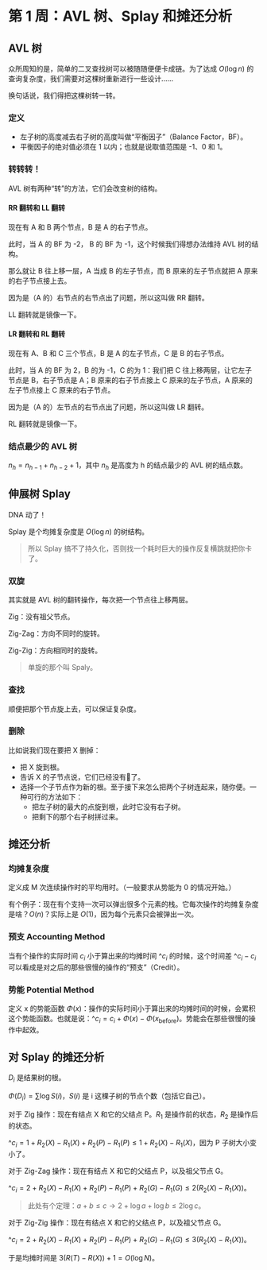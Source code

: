 # 第 1 周：AVL 树、Splay 和摊还分析

## AVL 树

众所周知的是，简单的二叉查找树可以被随随便便卡成链。为了达成 $O(\log n)$ 的查询复杂度，我们需要对这棵树重新进行一些设计……

换句话说，我们得把这棵树转一转。

### 定义

- 左子树的高度减去右子树的高度叫做“平衡因子”（Balance Factor，BF）。
- 平衡因子的绝对值必须在 1 以内；也就是说取值范围是 -1、0 和 1。

### 转转转！

AVL 树有两种“转”的方法，它们会改变树的结构。

#### RR 翻转和 LL 翻转

现在有 A 和 B 两个节点，B 是 A 的右子节点。

此时，当 A 的 BF 为 -2， B 的 BF 为 -1，这个时候我们得想办法维持 AVL 树的结构。

那么就让 B 往上移一层，A 当成 B 的左子节点，而 B 原来的左子节点就把 A 原来的右子节点接上去。

因为是（A 的）右节点的右节点出了问题，所以这叫做 RR 翻转。

LL 翻转就是镜像一下。

#### LR 翻转和 RL 翻转

现在有 A、B 和 C 三个节点，B 是 A 的左子节点，C 是 B 的右子节点。

此时，当 A 的 BF 为 2，B 的为 -1，C 的为 1：我们把 C 往上移两层，让它左子节点是 B，右子节点是 A；B 原来的右子节点接上 C 原来的左子节点，A 原来的左子节点接上 C 原来的右子节点。

因为是（A 的）左节点的右节点出了问题，所以这叫做 LR 翻转。

RL 翻转就是镜像一下。

### 结点最少的 AVL 树

$n_h = n_{h - 1} + n_{h - 2} + 1$，其中 $n_h$ 是高度为 h 的结点最少的 AVL 树的结点数。

## 伸展树 Splay

DNA 动了！

Splay 是个均摊复杂度是 $O(\log n)$ 的树结构。

> 所以 Splay 搞不了持久化，否则找一个耗时巨大的操作反复横跳就把你卡了。

### 双旋

其实就是 AVL 树的翻转操作，每次把一个节点往上移两层。

Zig：没有祖父节点。

Zig-Zag：方向不同时的旋转。

Zig-Zig：方向相同时的旋转。

> 单旋的那个叫 Spaly。

### 查找

顺便把那个节点旋上去，可以保证复杂度。

### 删除

比如说我们现在要把 X 删掉：

- 把 X 旋到根。
- 告诉 X 的子节点说，它们已经没有🐎了。
- 选择一个子节点作为新的根。至于接下来怎么把两个子树连起来，随你便。一种可行的方法如下：
    - 把左子树的最大的点旋到根，此时它没有右子树。
    - 把剩下的那个右子树拼过来。

## 摊还分析

### 均摊复杂度

定义成 M 次连续操作时的平均用时。（一般要求从势能为 0 的情况开始。）

有个例子：现在有个支持一次可以弹出很多个元素的栈。它每次操作的均摊复杂度是啥？$O(n)$？实际上是 $O(1)$，因为每个元素只会被弹出一次。

### 预支 Accounting Method

当有个操作的实际时间 $c_i$ 小于算出来的均摊时间 $\^{c_i}$ 的时候，这个时间差 $\^{c_i} - c_i$ 可以看成是对之后的那些很慢的操作的“预支”（Credit）。

### 势能 Potential Method

定义 x 的势能函数 $\Phi(x)$：操作的实际时间小于算出来的均摊时间的时候，会累积这个势能函数。也就是说：$\^{c_i} = c_i + \Phi(x) - \Phi(x_\mathrm{before})$。势能会在那些很慢的操作中起效。

## 对 Splay 的摊还分析

$D_i$ 是结果树的根。

$\Phi(D_i) = \sum \log S(i)$，$S(i)$ 是 i 这棵子树的节点个数（包括它自己）。

对于 Zig 操作：现在有结点 X 和它的父结点 P。$R_1$ 是操作前的状态，$R_2$ 是操作后的状态。

$\^{c_i} = 1 + R_2(X) - R_1(X) + R_2(P) - R_1(P) \leq 1 + R_2(X) - R_1(X)$，因为 P 子树大小变小了。

对于 Zig-Zag 操作：现在有结点 X 和它的父结点 P，以及祖父节点 G。

$\^{c_i} = 2 + R_2(X) - R_1(X) + R_2(P) - R_1(P) + R_2(G) - R_1(G) \leq 2 (R_2(X) - R_1(X))$。

> 此处有个定理：$a + b \leq c \to 2 + \log a + \log b \leq 2 \log c$。

对于 Zig-Zig 操作：现在有结点 X 和它的父结点 P，以及祖父节点 G。

$\^{c_i} = 2 + R_2(X) - R_1(X) + R_2(P) - R_1(P) + R_2(G) - R_1(G) \leq 3 (R_2(X) - R_1(X))$。

于是均摊时间是 $3(R(T) - R(X)) + 1 = O(\log N)$。